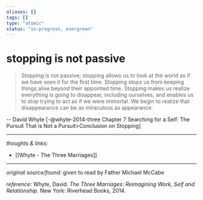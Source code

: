 ```yaml
---
aliases: []
tags: []
type: "atomic"
status: "in-progress, evergreen"
---
```


# stopping is not passive

> Stopping is not passive; stopping allows us to look at the world as if we have seen it for the first time. Stopping stops us from keeping things alive beyond their appointed time. Stopping makes us realize everything is going to disappear, including ourselves, and enables us to stop trying to act as if we were immortal. We begin to realize that disappearance can be as miraculous as appearance.

-- David Whyte [-@whyte-2014-three Chapter 7 Searching for a Self: The Pursuit That is Not a Pursuit>Conclusion on Stopping]

---

_thoughts & links:_

- [[Whyte - The Three Marriages]]


---

_original source/found:_ given to read by Father Michael McCabe

_reference:_ Whyte, David. _The Three Marriages: Reimagining Work, Self and Relationship_. New York: Riverhead Books, 2014. 

